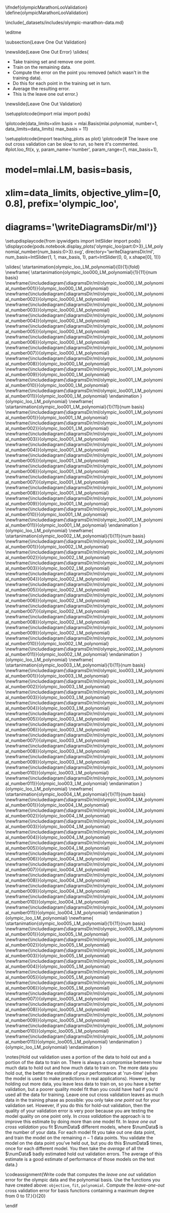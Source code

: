 \ifndef{olympicMarathonLooValidation}
\define{olympicMarathonLooValidation}

\include{_datasets/includes/olympic-marathon-data.md}

\editme

\subsection{Leave One Out Validation}

\newslide{Leave One Out Error}
\slides{
* Take training set and remove one point.
* Train on the remaining data.
* Compute the error on the point you removed (which wasn't in the training data).
* Do this for each point in the training set in turn.
* Average the resulting error. 
* This is the leave one out error.}

\newslide{Leave One Out Validation}

\setupplotcode{import mlai
import pods}

\plotcode{data_limits=xlim
basis = mlai.Basis(mlai.polynomial, number=1, data_limits=data_limits)
max_basis = 11}

\setupplotcode{import teaching_plots as plot}
\plotcode{# The leave one out cross validation can be slow to run, so here it's commented.
#plot.loo_fit(x, y, param_name='number', param_range=(1, max_basis+1),  
#             model=mlai.LM, basis=basis, 
#             xlim=data_limits, objective_ylim=[0, 0.8], prefix='olympic_loo',
#			 diagrams='\writeDiagramsDir/ml')}

\setupdisplaycode{from ipywidgets import IntSlider
import pods}
\displaycode{pods.notebook.display_plots('olympic_loo{part:0>3}_LM_polynomial_number{num_basis:0>3}.svg', 
                            directory='\writeDiagramsDir/ml', 
							num_basis=IntSlider(1, 1, max_basis, 1), 
							part=IntSlider(0, 0, x.shape[0], 1))}


\slides{
\startanimation{olympic_loo_LM_polynomial}{0}{1}{fold}
\newframe{
  \startanimation{olympic_loo000_LM_polynomial}{1}{11}{num basis}
  \newframe{\includediagram{\diagramsDir/ml/olympic_loo000_LM_polynomial_number001}}{olympic_loo000_LM_polynomial}
  \newframe{\includediagram{\diagramsDir/ml/olympic_loo000_LM_polynomial_number002}}{olympic_loo000_LM_polynomial}
  \newframe{\includediagram{\diagramsDir/ml/olympic_loo000_LM_polynomial_number003}}{olympic_loo000_LM_polynomial}
  \newframe{\includediagram{\diagramsDir/ml/olympic_loo000_LM_polynomial_number004}}{olympic_loo000_LM_polynomial}
  \newframe{\includediagram{\diagramsDir/ml/olympic_loo000_LM_polynomial_number005}}{olympic_loo000_LM_polynomial}
  \newframe{\includediagram{\diagramsDir/ml/olympic_loo000_LM_polynomial_number006}}{olympic_loo000_LM_polynomial}
  \newframe{\includediagram{\diagramsDir/ml/olympic_loo000_LM_polynomial_number007}}{olympic_loo000_LM_polynomial}
  \newframe{\includediagram{\diagramsDir/ml/olympic_loo000_LM_polynomial_number008}}{olympic_loo000_LM_polynomial}
  \newframe{\includediagram{\diagramsDir/ml/olympic_loo001_LM_polynomial_number009}}{olympic_loo000_LM_polynomial}
  \newframe{\includediagram{\diagramsDir/ml/olympic_loo001_LM_polynomial_number010}}{olympic_loo000_LM_polynomial}
  \newframe{\includediagram{\diagramsDir/ml/olympic_loo001_LM_polynomial_number011}}{olympic_loo000_LM_polynomial}
  \endanimation
}{olympic_loo_LM_polynomial}
\newframe{
  \startanimation{olympic_loo001_LM_polynomial}{1}{11}{num basis}
  \newframe{\includediagram{\diagramsDir/ml/olympic_loo001_LM_polynomial_number001}}{olympic_loo001_LM_polynomial}
  \newframe{\includediagram{\diagramsDir/ml/olympic_loo001_LM_polynomial_number002}}{olympic_loo001_LM_polynomial}
  \newframe{\includediagram{\diagramsDir/ml/olympic_loo001_LM_polynomial_number003}}{olympic_loo001_LM_polynomial}
  \newframe{\includediagram{\diagramsDir/ml/olympic_loo001_LM_polynomial_number004}}{olympic_loo001_LM_polynomial}
  \newframe{\includediagram{\diagramsDir/ml/olympic_loo001_LM_polynomial_number005}}{olympic_loo001_LM_polynomial}
  \newframe{\includediagram{\diagramsDir/ml/olympic_loo001_LM_polynomial_number006}}{olympic_loo001_LM_polynomial}
  \newframe{\includediagram{\diagramsDir/ml/olympic_loo001_LM_polynomial_number007}}{olympic_loo001_LM_polynomial}
  \newframe{\includediagram{\diagramsDir/ml/olympic_loo001_LM_polynomial_number008}}{olympic_loo001_LM_polynomial}
  \newframe{\includediagram{\diagramsDir/ml/olympic_loo001_LM_polynomial_number009}}{olympic_loo001_LM_polynomial}
  \newframe{\includediagram{\diagramsDir/ml/olympic_loo001_LM_polynomial_number010}}{olympic_loo001_LM_polynomial}
  \newframe{\includediagram{\diagramsDir/ml/olympic_loo001_LM_polynomial_number011}}{olympic_loo001_LM_polynomial}
  \endanimation
}{olympic_loo_LM_polynomial}
\newframe{
  \startanimation{olympic_loo002_LM_polynomial}{1}{11}{num basis}
  \newframe{\includediagram{\diagramsDir/ml/olympic_loo002_LM_polynomial_number001}}{olympic_loo002_LM_polynomial}
  \newframe{\includediagram{\diagramsDir/ml/olympic_loo002_LM_polynomial_number002}}{olympic_loo002_LM_polynomial}
  \newframe{\includediagram{\diagramsDir/ml/olympic_loo002_LM_polynomial_number003}}{olympic_loo002_LM_polynomial}
  \newframe{\includediagram{\diagramsDir/ml/olympic_loo002_LM_polynomial_number004}}{olympic_loo002_LM_polynomial}
  \newframe{\includediagram{\diagramsDir/ml/olympic_loo002_LM_polynomial_number005}}{olympic_loo002_LM_polynomial}
  \newframe{\includediagram{\diagramsDir/ml/olympic_loo002_LM_polynomial_number006}}{olympic_loo002_LM_polynomial}
  \newframe{\includediagram{\diagramsDir/ml/olympic_loo002_LM_polynomial_number007}}{olympic_loo002_LM_polynomial}
  \newframe{\includediagram{\diagramsDir/ml/olympic_loo002_LM_polynomial_number008}}{olympic_loo002_LM_polynomial}
  \newframe{\includediagram{\diagramsDir/ml/olympic_loo002_LM_polynomial_number009}}{olympic_loo002_LM_polynomial}
  \newframe{\includediagram{\diagramsDir/ml/olympic_loo002_LM_polynomial_number010}}{olympic_loo002_LM_polynomial}
  \newframe{\includediagram{\diagramsDir/ml/olympic_loo002_LM_polynomial_number011}}{olympic_loo002_LM_polynomial}
  \endanimation
}{olympic_loo_LM_polynomial}
\newframe{
  \startanimation{olympic_loo003_LM_polynomial}{1}{11}{num basis}
  \newframe{\includediagram{\diagramsDir/ml/olympic_loo003_LM_polynomial_number001}}{olympic_loo003_LM_polynomial}
  \newframe{\includediagram{\diagramsDir/ml/olympic_loo003_LM_polynomial_number002}}{olympic_loo003_LM_polynomial}
  \newframe{\includediagram{\diagramsDir/ml/olympic_loo003_LM_polynomial_number003}}{olympic_loo003_LM_polynomial}
  \newframe{\includediagram{\diagramsDir/ml/olympic_loo003_LM_polynomial_number004}}{olympic_loo003_LM_polynomial}
  \newframe{\includediagram{\diagramsDir/ml/olympic_loo003_LM_polynomial_number005}}{olympic_loo003_LM_polynomial}
  \newframe{\includediagram{\diagramsDir/ml/olympic_loo003_LM_polynomial_number006}}{olympic_loo003_LM_polynomial}
  \newframe{\includediagram{\diagramsDir/ml/olympic_loo003_LM_polynomial_number007}}{olympic_loo003_LM_polynomial}
  \newframe{\includediagram{\diagramsDir/ml/olympic_loo003_LM_polynomial_number008}}{olympic_loo003_LM_polynomial}
  \newframe{\includediagram{\diagramsDir/ml/olympic_loo003_LM_polynomial_number009}}{olympic_loo003_LM_polynomial}
  \newframe{\includediagram{\diagramsDir/ml/olympic_loo003_LM_polynomial_number010}}{olympic_loo003_LM_polynomial}
  \newframe{\includediagram{\diagramsDir/ml/olympic_loo003_LM_polynomial_number011}}{olympic_loo003_LM_polynomial}
  \endanimation
}{olympic_loo_LM_polynomial}
\newframe{
  \startanimation{olympic_loo004_LM_polynomial}{1}{11}{num basis}
  \newframe{\includediagram{\diagramsDir/ml/olympic_loo004_LM_polynomial_number001}}{olympic_loo004_LM_polynomial}
  \newframe{\includediagram{\diagramsDir/ml/olympic_loo004_LM_polynomial_number002}}{olympic_loo004_LM_polynomial}
  \newframe{\includediagram{\diagramsDir/ml/olympic_loo004_LM_polynomial_number003}}{olympic_loo004_LM_polynomial}
  \newframe{\includediagram{\diagramsDir/ml/olympic_loo004_LM_polynomial_number004}}{olympic_loo004_LM_polynomial}
  \newframe{\includediagram{\diagramsDir/ml/olympic_loo004_LM_polynomial_number005}}{olympic_loo004_LM_polynomial}
  \newframe{\includediagram{\diagramsDir/ml/olympic_loo004_LM_polynomial_number006}}{olympic_loo004_LM_polynomial}
  \newframe{\includediagram{\diagramsDir/ml/olympic_loo004_LM_polynomial_number007}}{olympic_loo004_LM_polynomial}
  \newframe{\includediagram{\diagramsDir/ml/olympic_loo004_LM_polynomial_number008}}{olympic_loo004_LM_polynomial}
  \newframe{\includediagram{\diagramsDir/ml/olympic_loo004_LM_polynomial_number009}}{olympic_loo004_LM_polynomial}
  \newframe{\includediagram{\diagramsDir/ml/olympic_loo004_LM_polynomial_number010}}{olympic_loo004_LM_polynomial}
  \newframe{\includediagram{\diagramsDir/ml/olympic_loo004_LM_polynomial_number011}}{olympic_loo004_LM_polynomial}
  \endanimation
}{olympic_loo_LM_polynomial}
\newframe{
  \startanimation{olympic_loo005_LM_polynomial}{1}{11}{num basis}
  \newframe{\includediagram{\diagramsDir/ml/olympic_loo005_LM_polynomial_number001}}{olympic_loo005_LM_polynomial}
  \newframe{\includediagram{\diagramsDir/ml/olympic_loo005_LM_polynomial_number002}}{olympic_loo005_LM_polynomial}
  \newframe{\includediagram{\diagramsDir/ml/olympic_loo005_LM_polynomial_number003}}{olympic_loo005_LM_polynomial}
  \newframe{\includediagram{\diagramsDir/ml/olympic_loo005_LM_polynomial_number004}}{olympic_loo005_LM_polynomial}
  \newframe{\includediagram{\diagramsDir/ml/olympic_loo005_LM_polynomial_number005}}{olympic_loo005_LM_polynomial}
  \newframe{\includediagram{\diagramsDir/ml/olympic_loo005_LM_polynomial_number006}}{olympic_loo005_LM_polynomial}
  \newframe{\includediagram{\diagramsDir/ml/olympic_loo005_LM_polynomial_number007}}{olympic_loo005_LM_polynomial}
  \newframe{\includediagram{\diagramsDir/ml/olympic_loo005_LM_polynomial_number008}}{olympic_loo005_LM_polynomial}
  \newframe{\includediagram{\diagramsDir/ml/olympic_loo005_LM_polynomial_number009}}{olympic_loo005_LM_polynomial}
  \newframe{\includediagram{\diagramsDir/ml/olympic_loo005_LM_polynomial_number010}}{olympic_loo005_LM_polynomial}
  \newframe{\includediagram{\diagramsDir/ml/olympic_loo005_LM_polynomial_number011}}{olympic_loo005_LM_polynomial}
  \endanimation
}{olympic_loo_LM_polynomial}
\endanimation
}

\notes{Hold out validation uses a portion of the data to hold out and a portion of the data to train on. There is always a compromise between how much data to hold out and how much data to train on. The more data you hold out, the better the estimate of your performance at 'run-time' (when the model is used to make predictions in real applications). However, by holding out more data, you leave less data to train on, so you have a better validation, but a poorer quality model fit than you could have had if you'd used all the data for training. Leave one out cross validation leaves as much data in the training phase as possible: you only take *one point* out for your validation set. However, if you do this for hold-out validation, then the quality of your validation error is very poor because you are testing the model quality on one point only. In *cross validation* the approach is to improve this estimate by doing more than one model fit. In *leave one out cross validation* you fit $\numData$ different models, where $\numData$ is the number of your data. For each model fit you take out one data point, and train the model on the remaining $n-1$ data points. You validate the model on the data point you've held out, but you do this $\numData$ times, once for each different model. You then take the *average* of all the $\numData$ badly estimated hold out validation errors. The average of this estimate is a good estimate of performance of those models on the test data.}

\codeassignment{Write code that computes the *leave one out* validation error for the olympic data and the polynomial basis. Use the functions you have created above: `objective`, `fit`, `polynomial`. Compute the *leave-one-out* cross validation error for basis functions containing a maximum degree from 0 to 17.}{}{20}

\endif
